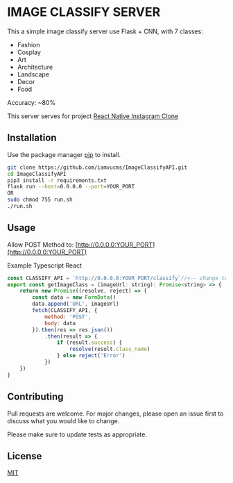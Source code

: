 # IMAGE CLASSIFY SERVER 

This a simple image classify server use Flask + CNN,  with 7 classes:
- Fashion
- Cosplay
- Art
- Architecture
- Landscape
- Decor
- Food

Accuracy: ~80%

This server serves for project [React Native Instagram Clone](https://github.com/iamvucms/react-native-instagram-clone)
## Installation

Use the package manager [pip](https://pip.pypa.io/en/stable/) to install.

```bash
git clone https://github.com/iamvucms/ImageClassifyAPI.git
cd ImageClassifyAPI
pip3 install -r requirements.txt
flask run --host=0.0.0.0 --port=YOUR_PORT
OR
sudo chmod 755 run.sh
./run.sh
```

## Usage

Allow POST Method to: [http://0.0.0.0:YOUR_PORT](http://0.0.0.0:YOUR_PORT)

Example Typescript React
```javascript
const CLASSIFY_API = `http://0.0.0.0:YOUR_PORT/classify`//<-- change to 0.0.0.0 your private IP(ex:192.168.1.5) if use it for Mobile App (use ifconfig command to get)
export const getImageClass = (imageUrl: string): Promise<string> => {
    return new Promise((resolve, reject) => {
        const data = new FormData()
        data.append('URL', imageUrl)
        fetch(CLASSIFY_API, {
            method: 'POST',
            body: data
        }).then(res => res.json())
            .then(result => {
                if (result.success) {
                    resolve(result.class_name)
                } else reject('Error')
            })
    })
} 
```

## Contributing
Pull requests are welcome. For major changes, please open an issue first to discuss what you would like to change.

Please make sure to update tests as appropriate.

## License
[MIT](https://choosealicense.com/licenses/mit/)
